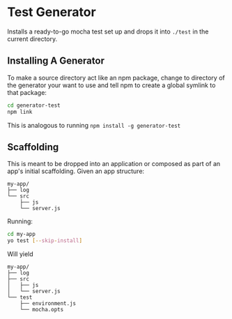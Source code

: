 # Test Generator

Installs a ready-to-go mocha test set up and drops it into `./test` in the current directory.

## Installing A Generator

To make a source directory act like an npm package, change to directory of the generator your want to use and tell npm to create a global symlink to that package:

```bash
cd generator-test
npm link
```
This is analogous to running `npm install -g generator-test`

## Scaffolding
This is meant to be dropped into an application or composed as part of an app's initial scaffolding. Given an app structure:

```
my-app/
├── log
└── src
    ├── js
    └── server.js
```

Running:

```bash
cd my-app
yo test [--skip-install]
```

Will yield

```
my-app/
├── log
├── src
│   ├── js
│   └── server.js
└── test
    ├── environment.js
    └── mocha.opts
```
